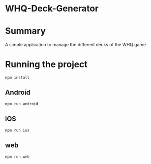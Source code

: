 # WHQ-Deck-Generator

# Summary

A simple application to manage the different decks of the WHQ game

# Running the project

```
npm install
```

## Android

```
npm run android
```

## iOS

```
npm run ios
```

## web

```
npm run web
```

